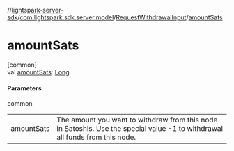 //[lightspark-server-sdk](../../../index.md)/[com.lightspark.sdk.server.model](../index.md)/[RequestWithdrawalInput](index.md)/[amountSats](amount-sats.md)

# amountSats

[common]\
val [amountSats](amount-sats.md): [Long](https://kotlinlang.org/api/latest/jvm/stdlib/kotlin/-long/index.html)

#### Parameters

common

| | |
|---|---|
| amountSats | The amount you want to withdraw from this node in Satoshis. Use the special value -1 to withdrawal all funds from this node. |
